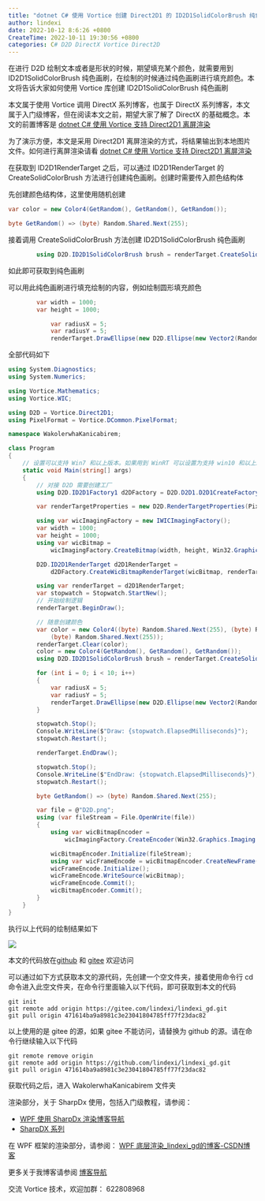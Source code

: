 ```yaml
---
title: "dotnet C# 使用 Vortice 创建 Direct2D1 的 ID2D1SolidColorBrush 纯色画刷"
author: lindexi
date: 2022-10-12 8:6:26 +0800
CreateTime: 2022-10-11 19:30:56 +0800
categories: C# D2D DirectX Vortice Direct2D
---
```


在进行 D2D 绘制文本或者是形状的时候，期望填充某个颜色，就需要用到 ID2D1SolidColorBrush 纯色画刷，在绘制的时候通过纯色画刷进行填充颜色。本文将告诉大家如何使用 Vortice 库创建 ID2D1SolidColorBrush 纯色画刷

<!--more-->



<!-- 标签：C#,D2D,DirectX,Vortice,Direct2D, -->
<!-- 发布 -->

本文属于使用 Vortice 调用 DirectX 系列博客，也属于 DirectX 系列博客，本文属于入门级博客，但在阅读本文之前，期望大家了解了 DirectX 的基础概念。本文的前置博客是 [dotnet C# 使用 Vortice 支持 Direct2D1 离屏渲染](https://blog.lindexi.com/post/dotnet-C-%E4%BD%BF%E7%94%A8-Vortice-%E6%94%AF%E6%8C%81-Direct2D1-%E7%A6%BB%E5%B1%8F%E6%B8%B2%E6%9F%93.html )

为了演示方便，本文是采用 Direct2D1 离屏渲染的方式，将结果输出到本地图片文件。如何进行离屏渲染请看 [dotnet C# 使用 Vortice 支持 Direct2D1 离屏渲染](https://blog.lindexi.com/post/dotnet-C-%E4%BD%BF%E7%94%A8-Vortice-%E6%94%AF%E6%8C%81-Direct2D1-%E7%A6%BB%E5%B1%8F%E6%B8%B2%E6%9F%93.html )


在获取到 ID2D1RenderTarget 之后，可以通过 ID2D1RenderTarget 的 CreateSolidColorBrush 方法进行创建纯色画刷。创建时需要传入颜色结构体

先创建颜色结构体，这里使用随机创建

```csharp
var color = new Color4(GetRandom(), GetRandom(), GetRandom());

byte GetRandom() => (byte) Random.Shared.Next(255);
```

接着调用 CreateSolidColorBrush 方法创建 ID2D1SolidColorBrush 纯色画刷

```csharp
        using D2D.ID2D1SolidColorBrush brush = renderTarget.CreateSolidColorBrush(color);
```

如此即可获取到纯色画刷

可以用此纯色画刷进行填充绘制的内容，例如绘制圆形填充颜色

```csharp
        var width = 1000;
        var height = 1000;

            var radiusX = 5;
            var radiusY = 5;
            renderTarget.DrawEllipse(new D2D.Ellipse(new Vector2(Random.Shared.Next(width - radiusX), Random.Shared.Next(height - radiusY)), radiusX, radiusY), brush, 2);
```

全部代码如下

```csharp
using System.Diagnostics;
using System.Numerics;

using Vortice.Mathematics;
using Vortice.WIC;

using D2D = Vortice.Direct2D1;
using PixelFormat = Vortice.DCommon.PixelFormat;

namespace WakolerwhaKanicabirem;

class Program
{
    // 设置可以支持 Win7 和以上版本。如果用到 WinRT 可以设置为支持 win10 和以上。这个特性只是给 VS 看的，没有实际影响运行的逻辑
    static void Main(string[] args)
    {
        // 对接 D2D 需要创建工厂
        using D2D.ID2D1Factory1 d2DFactory = D2D.D2D1.D2D1CreateFactory<D2D.ID2D1Factory1>();

        var renderTargetProperties = new D2D.RenderTargetProperties(PixelFormat.Premultiplied);

        using var wicImagingFactory = new IWICImagingFactory();
        var width = 1000;
        var height = 1000;
        using var wicBitmap =
            wicImagingFactory.CreateBitmap(width, height, Win32.Graphics.Imaging.Apis.GUID_WICPixelFormat32bppPBGRA);

        D2D.ID2D1RenderTarget d2D1RenderTarget =
            d2DFactory.CreateWicBitmapRenderTarget(wicBitmap, renderTargetProperties);

        using var renderTarget = d2D1RenderTarget;
        var stopwatch = Stopwatch.StartNew();
        // 开始绘制逻辑
        renderTarget.BeginDraw();

        // 随意创建颜色
        var color = new Color4((byte) Random.Shared.Next(255), (byte) Random.Shared.Next(255),
            (byte) Random.Shared.Next(255));
        renderTarget.Clear(color);
        color = new Color4(GetRandom(), GetRandom(), GetRandom());
        using D2D.ID2D1SolidColorBrush brush = renderTarget.CreateSolidColorBrush(color);

        for (int i = 0; i < 10; i++)
        {
            var radiusX = 5;
            var radiusY = 5;
            renderTarget.DrawEllipse(new D2D.Ellipse(new Vector2(Random.Shared.Next(width - radiusX), Random.Shared.Next(height - radiusY)), radiusX, radiusY), brush, 2);
        }

        stopwatch.Stop();
        Console.WriteLine($"Draw: {stopwatch.ElapsedMilliseconds}");
        stopwatch.Restart();

        renderTarget.EndDraw();

        stopwatch.Stop();
        Console.WriteLine($"EndDraw: {stopwatch.ElapsedMilliseconds}");
        stopwatch.Restart();

        byte GetRandom() => (byte) Random.Shared.Next(255);

        var file = @"D2D.png";
        using (var fileStream = File.OpenWrite(file))
        {
            using var wicBitmapEncoder =
                wicImagingFactory.CreateEncoder(Win32.Graphics.Imaging.Apis.GUID_ContainerFormatPng);

            wicBitmapEncoder.Initialize(fileStream);
            using var wicFrameEncode = wicBitmapEncoder.CreateNewFrame(out var _);
            wicFrameEncode.Initialize();
            wicFrameEncode.WriteSource(wicBitmap);
            wicFrameEncode.Commit();
            wicBitmapEncoder.Commit();
        }
    }
}
```

执行以上代码的绘制结果如下

<!-- ![](image/dotnet C# 使用 Vortice 创建 Direct2D1 的 ID2D1SolidColorBrush 纯色画刷/dotnet C# 使用 Vortice 创建 Direct2D1 的 ID2D1SolidColorBrush 纯色画刷0.png) -->

![](http://image.acmx.xyz/lindexi%2FD2D.png)

本文的代码放在[github](https://github.com/lindexi/lindexi_gd/tree/471614ba9a8981c3e23041804785ff77f23dac82/WakolerwhaKanicabirem) 和 [gitee](https://gitee.com/lindexi/lindexi_gd/tree/471614ba9a8981c3e23041804785ff77f23dac82/WakolerwhaKanicabirem) 欢迎访问

可以通过如下方式获取本文的源代码，先创建一个空文件夹，接着使用命令行 cd 命令进入此空文件夹，在命令行里面输入以下代码，即可获取到本文的代码

```
git init
git remote add origin https://gitee.com/lindexi/lindexi_gd.git
git pull origin 471614ba9a8981c3e23041804785ff77f23dac82
```

以上使用的是 gitee 的源，如果 gitee 不能访问，请替换为 github 的源。请在命令行继续输入以下代码

```
git remote remove origin
git remote add origin https://github.com/lindexi/lindexi_gd.git
git pull origin 471614ba9a8981c3e23041804785ff77f23dac82
```

获取代码之后，进入 WakolerwhaKanicabirem 文件夹

渲染部分，关于 SharpDx 使用，包括入门级教程，请参阅：

- [WPF 使用 SharpDx 渲染博客导航](https://blog.lindexi.com/post/WPF-%E4%BD%BF%E7%94%A8-SharpDx-%E6%B8%B2%E6%9F%93%E5%8D%9A%E5%AE%A2%E5%AF%BC%E8%88%AA.html )
- [SharpDX 系列](https://blog.lindexi.com/post/sharpdx.html )

在 WPF 框架的渲染部分，请参阅： [WPF 底层渲染_lindexi_gd的博客-CSDN博客](https://blog.csdn.net/lindexi_gd/category_9276313.html?spm=1001.2014.3001.5482 )

更多关于我博客请参阅 [博客导航](https://blog.lindexi.com/post/%E5%8D%9A%E5%AE%A2%E5%AF%BC%E8%88%AA.html )

交流 Vortice 技术，欢迎加群： 622808968
